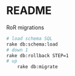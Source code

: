 # README

RoR migrations

```sh
# load schema SQL
rake db:schema:load
# down 1
rake db:rollback STEP=1
# up
    rake db:migrate
```
